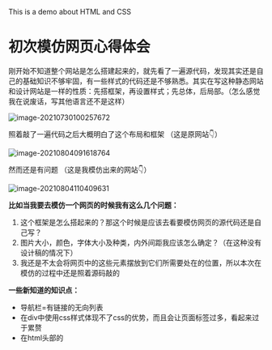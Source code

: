 This is a demo about HTML and CSS
# 初次模仿网页心得体会

刚开始不知道整个网站是怎么搭建起来的，就先看了一遍源代码，发现其实还是自己的基础知识不够牢固，有一些样式的代码还是不够熟悉。其实在写这种静态网站和设计网站是一样的性质：先搭框架，再设置样式；先总体，后局部。（怎么感觉我在说废话，写其他语言还不是这样）

![image-20210730100257672](https://anna-typora-1305018444.cos.ap-nanjing.myqcloud.com/img/20210730100257.png)

照着敲了一遍代码之后大概明白了这个布局和框架
（这是原网站👇）

![image-20210804091618764](https://anna-typora-1305018444.cos.ap-nanjing.myqcloud.com/img/20210804091626.png)

然而还是有问题
（这是我模仿出来的网站👇）

![image-20210804110409631](https://anna-typora-1305018444.cos.ap-nanjing.myqcloud.com/img/20210804110409.png)

**比如当我要去模仿一个网页的时候我有这么几个问题：**

1. 这个框架是怎么搭起来的？那这个时候是应该去看要模仿网页的源代码还是自己写？
2. 图片大小，颜色，字体大小及种类，内外间距我应该怎么确定？（在这种没有设计稿的情况下）
3. 我还是不太会将网页中的这些元素摆放到它们所需要处在的位置，所以本次在模仿的过程中还是照着源码敲的



**一些新知道的知识点：**

- 导航栏=有链接的无向列表
- 在div中使用css样式体现不了css的优势，而且会让页面标签过多，看起来过于累赘
- 在html头部的<style>标签中写css代码一般用在也模板网页的时候，但是当多个页面引入相同的css代码时就会导致代码冗余
- 在html头部的<style>标签用<link>引入外部css文件，这样所有的css代码只存在于单独的css文件中，便于维护（但是怎么放进去啊？）
- 

